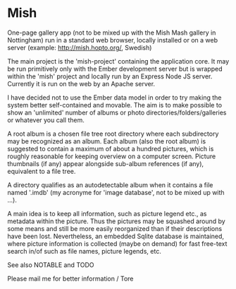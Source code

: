 # Mish

One-page gallery app (not to be mixed up with the Mish Mash gallery in Nottingham) run in a standard web browser, locally installed or on a web server (example: <http://mish.hopto.org/>, Swedish)

The main project is the 'mish-project' containing the application core. It may be run primitively only with the Ember development server but is wrapped within the 'mish' project and locally run by an Express Node JS server. Currently it is run on the web by an Apache server.

I have decided not to use the Ember data model in order to try making the system better self-contained and movable. The aim is to make possible to show an 'unlimited' number of albums or photo directories/folders/galleries or whatever you call them.

A root album is a chosen file tree root directory where each subdirectory may be recognized as an album. Each album (also the root album) is suggested to contain a maximum of about a hundred pictures, which is roughly reasonable for keeping overview on a computer screen. Picture thumbnails (if any) appear alongside sub-album references (if any), equivalent to a file tree.

A directory qualifies as an autodetectable album when it contains a file named '.imdb' (my acronyme for 'image database', not to be mixed up with ...).

A main idea is to keep all information, such as picture legend etc., as metadata within the picture. Thus the pictures may be squashed around by some means and still be more easily reorganized than if their descriptions have been lost. Nevertheless, an embedded Sqlite database is maintained, where picture information is collected (maybe on demand) for fast free-text search in/of such as file names, picture legends, etc.

See also NOTABLE and TODO

Please mail me for better information / Tore
